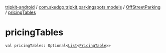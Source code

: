 [tripkit-android](../../index.md) / [com.skedgo.tripkit.parkingspots.models](../index.md) / [OffStreetParking](index.md) / [pricingTables](./pricing-tables.md)

# pricingTables

`val pricingTables: Optional<`[`List`](https://kotlinlang.org/api/latest/jvm/stdlib/kotlin.collections/-list/index.html)`<`[`PricingTable`](../-pricing-table/index.md)`>>`